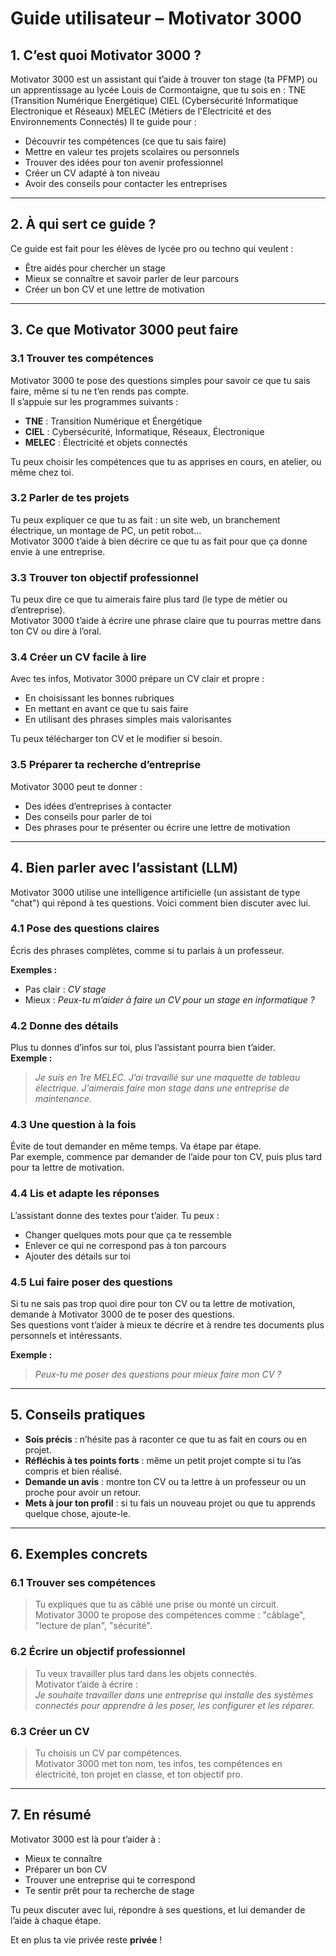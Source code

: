 # Guide utilisateur – Motivator 3000

## 1. C’est quoi Motivator 3000 ?

Motivator 3000 est un assistant qui t’aide à trouver ton stage (ta PFMP) ou un apprentissage au lycée Louis de Cormontaigne, que tu sois en : 
TNE (Transition Numérique Energétique)
CIEL (Cybersécurité Informatique Electronique et Réseaux)
MELEC (Métiers de l'Electricité et des Environnements Connectés) 
Il te guide pour :

- Découvrir tes compétences (ce que tu sais faire)
- Mettre en valeur tes projets scolaires ou personnels
- Trouver des idées pour ton avenir professionnel
- Créer un CV adapté à ton niveau
- Avoir des conseils pour contacter les entreprises

---

## 2. À qui sert ce guide ?

Ce guide est fait pour les élèves de lycée pro ou techno qui veulent :

- Être aidés pour chercher un stage
- Mieux se connaître et savoir parler de leur parcours
- Créer un bon CV et une lettre de motivation

---

## 3. Ce que Motivator 3000 peut faire

### 3.1 Trouver tes compétences

Motivator 3000 te pose des questions simples pour savoir ce que tu sais faire, même si tu ne t’en rends pas compte.  
Il s’appuie sur les programmes suivants :

- **TNE** : Transition Numérique et Énergétique  
- **CIEL** : Cybersécurité, Informatique, Réseaux, Électronique  
- **MELEC** : Électricité et objets connectés  

Tu peux choisir les compétences que tu as apprises en cours, en atelier, ou même chez toi.

### 3.2 Parler de tes projets

Tu peux expliquer ce que tu as fait : un site web, un branchement électrique, un montage de PC, un petit robot…  
Motivator 3000 t’aide à bien décrire ce que tu as fait pour que ça donne envie à une entreprise.

### 3.3 Trouver ton objectif professionnel

Tu peux dire ce que tu aimerais faire plus tard (le type de métier ou d’entreprise).  
Motivator 3000 t’aide à écrire une phrase claire que tu pourras mettre dans ton CV ou dire à l’oral.

### 3.4 Créer un CV facile à lire

Avec tes infos, Motivator 3000 prépare un CV clair et propre :

- En choisissant les bonnes rubriques
- En mettant en avant ce que tu sais faire
- En utilisant des phrases simples mais valorisantes

Tu peux télécharger ton CV et le modifier si besoin.

### 3.5 Préparer ta recherche d’entreprise

Motivator 3000 peut te donner :

- Des idées d’entreprises à contacter
- Des conseils pour parler de toi
- Des phrases pour te présenter ou écrire une lettre de motivation

---

## 4. Bien parler avec l’assistant (LLM)

Motivator 3000 utilise une intelligence artificielle (un assistant de type "chat") qui répond à tes questions. Voici comment bien discuter avec lui.

### 4.1 Pose des questions claires

Écris des phrases complètes, comme si tu parlais à un professeur.

**Exemples :**  
- Pas clair : *CV stage*  
- Mieux : *Peux-tu m’aider à faire un CV pour un stage en informatique ?*

### 4.2 Donne des détails

Plus tu donnes d’infos sur toi, plus l’assistant pourra bien t’aider.  
**Exemple :**  
> *Je suis en 1re MELEC. J’ai travaillé sur une maquette de tableau électrique. J’aimerais faire mon stage dans une entreprise de maintenance.*

### 4.3 Une question à la fois

Évite de tout demander en même temps. Va étape par étape.  
Par exemple, commence par demander de l’aide pour ton CV, puis plus tard pour ta lettre de motivation.

### 4.4 Lis et adapte les réponses

L’assistant donne des textes pour t’aider. Tu peux :

- Changer quelques mots pour que ça te ressemble
- Enlever ce qui ne correspond pas à ton parcours
- Ajouter des détails sur toi

### 4.5 Lui faire poser des questions

Si tu ne sais pas trop quoi dire pour ton CV ou ta lettre de motivation, demande à Motivator 3000 de te poser des questions.  
Ses questions vont t’aider à mieux te décrire et à rendre tes documents plus personnels et intéressants.

**Exemple :**  
> *Peux-tu me poser des questions pour mieux faire mon CV ?*

---

## 5. Conseils pratiques

- **Sois précis** : n’hésite pas à raconter ce que tu as fait en cours ou en projet.  
- **Réfléchis à tes points forts** : même un petit projet compte si tu l’as compris et bien réalisé.  
- **Demande un avis** : montre ton CV ou ta lettre à un professeur ou un proche pour avoir un retour.  
- **Mets à jour ton profil** : si tu fais un nouveau projet ou que tu apprends quelque chose, ajoute-le.

---

## 6. Exemples concrets

### 6.1 Trouver ses compétences
> Tu expliques que tu as câblé une prise ou monté un circuit.  
> Motivator 3000 te propose des compétences comme : "câblage", "lecture de plan", "sécurité".

### 6.2 Écrire un objectif professionnel
> Tu veux travailler plus tard dans les objets connectés.  
> Motivator t’aide à écrire :  
> *Je souhaite travailler dans une entreprise qui installe des systèmes connectés pour apprendre à les poser, les configurer et les réparer.*

### 6.3 Créer un CV
> Tu choisis un CV par compétences.  
> Motivator 3000 met ton nom, tes infos, tes compétences en électricité, ton projet en classe, et ton objectif pro.

---

## 7. En résumé

Motivator 3000 est là pour t’aider à :

- Mieux te connaître  
- Préparer un bon CV  
- Trouver une entreprise qui te correspond  
- Te sentir prêt pour ta recherche de stage  

Tu peux discuter avec lui, répondre à ses questions, et lui demander de l’aide à chaque étape.

Et en plus ta vie privée reste **privée** ! 
